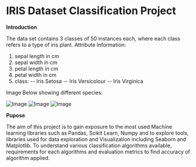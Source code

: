 # IRIS Dataset Classification Project
**Introduction**

The data set contains 3 classes of 50 instances each, where each class refers to a type of iris plant.
Attribute Information:

1. sepal length in cm
2. sepal width in cm
3. petal length in cm
4. petal width in cm
5. class:
-- Iris Setosa
-- Iris Versicolour
-- Iris Virginica

Image Below showing different species:

![Image](https://user-images.githubusercontent.com/100993321/179348795-2c635e51-e98b-4cf2-a65b-42e97dd00a2e.jpeg)
![Image](https://user-images.githubusercontent.com/100993321/179348796-27c5c645-2ff4-485b-8b84-618344157f38.jpeg)
![Image](https://user-images.githubusercontent.com/100993321/179348797-1cf73e67-dfa3-4b34-868d-593b9d74763c.jpeg)

**Pupose**

The aim of this project is to gain exposure to the most used Machine learning libraries such as Pandas, Scikit Learn, Numpy and to explore tools, libraries used for data exploration and Visualization including Seaborn and Matplotlib. To understand various classification algorithms available, requirements for each algorithms and evaluation metrics to find accuracy of algorithm applied.

